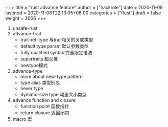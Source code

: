 +++
title = "rust advance feature"
author = ["hackrole"]
date = 2020-11-08
lastmod = 2020-11-08T22:13:05+08:00
categories = ["Rust"]
draft = false
weight = 2006
+++

1.  unsafe-rust
2.  advance-trait
    -   trait-ref-type 与trait相关的关联类型
    -   default type param 默认参数类型
    -   fully qualified syntax 完全限定语法
    -   supertraits 超父类
    -   newtype模式
3.  advance-type
    -   more about new-type pattern
    -   type alias 类型别名
    -   never type
    -   dymatic-size type 动态大小类型
4.  advance function and closure
    -   function point 函数指针
    -   return closure 返回闭包
5.  macro 宏
